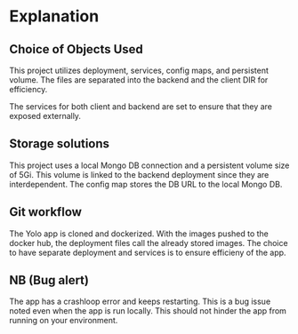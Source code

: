 # Explanation

## Choice of Objects Used

This project utilizes deployment, services, config maps, and persistent volume. The files are separated into the backend and the client DIR for efficiency.

The services for both client and backend are set to ensure that they are exposed externally.

## Storage solutions

This project uses a local Mongo DB connection and a persistent volume size of 5Gi. This volume is linked to the backend deployment since they are interdependent. The config map stores the DB URL to the local Mongo DB.

## Git workflow

The Yolo app is cloned and dockerized. With the images pushed to the docker hub, the deployment files call the already stored images. The choice to have separate deployment and services is to ensure efficieny of the app.

## NB (Bug alert)

The app has a crashloop error and keeps restarting. This is a bug issue noted even when the app is run locally. This should not hinder the app from running on your environment.
